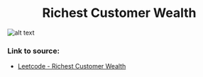 <h1 align="center">Richest Customer Wealth</h1>

![alt text](https://images2.imgbox.com/72/8c/HFzWHXby_o.png?raw=true)

### Link to source: 
- <a href="https://leetcode.com/problems/richest-customer-wealth/">Leetcode - Richest Customer Wealth</a>

